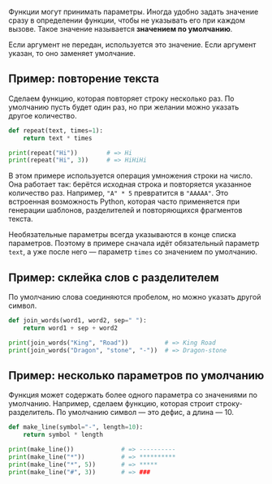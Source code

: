 Функции могут принимать параметры. Иногда удобно задать значение сразу в определении функции, чтобы не указывать его при каждом вызове. Такое значение называется **значением по умолчанию**.

Если аргумент не передан, используется это значение. Если аргумент указан, то оно заменяет умолчание.

## Пример: повторение текста

Сделаем функцию, которая повторяет строку несколько раз. По умолчанию пусть будет один раз, но при желании можно указать другое количество.

```python
def repeat(text, times=1):
    return text * times

print(repeat("Hi"))        # => Hi
print(repeat("Hi", 3))     # => HiHiHi
```

В этом примере используется операция умножения строки на число. Она работает так: берётся исходная строка и повторяется указанное количество раз. Например, `"A" * 5` превратится в `"AAAAA"`. Это встроенная возможность Python, которая часто применяется при генерации шаблонов, разделителей и повторяющихся фрагментов текста.

Необязательные параметры всегда указываются в конце списка параметров. Поэтому в примере сначала идёт обязательный параметр `text`, а уже после него — параметр `times` со значением по умолчанию.

## Пример: склейка слов с разделителем

По умолчанию слова соединяются пробелом, но можно указать другой символ.

```python
def join_words(word1, word2, sep=" "):
    return word1 + sep + word2

print(join_words("King", "Road"))          # => King Road
print(join_words("Dragon", "stone", "-"))  # => Dragon-stone
```

## Пример: несколько параметров по умолчанию

Функция может содержать более одного параметра со значениями по умолчанию. Например, сделаем функцию, которая строит строку-разделитель. По умолчанию символ — это дефис, а длина — 10.

```python
def make_line(symbol="-", length=10):
    return symbol * length

print(make_line())             # => ----------
print(make_line("*"))          # => **********
print(make_line("*", 5))       # => *****
print(make_line("#", 3))       # => ###
```
